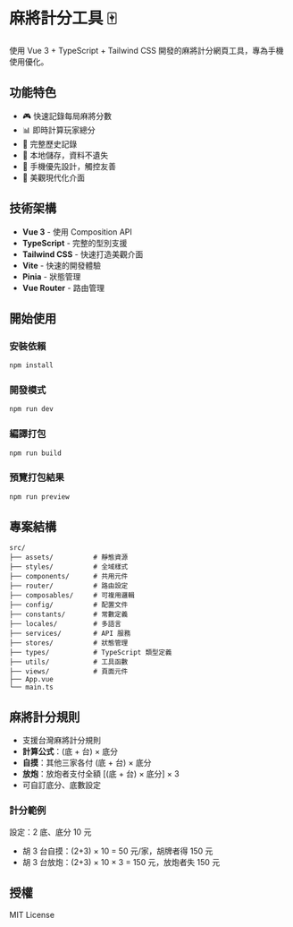 # 麻將計分工具 🀄

使用 Vue 3 + TypeScript + Tailwind CSS 開發的麻將計分網頁工具，專為手機使用優化。

## 功能特色

- 🎮 快速記錄每局麻將分數
- 📊 即時計算玩家總分
- 📝 完整歷史記錄
- 💾 本地儲存，資料不遺失
- 📱 手機優先設計，觸控友善
- 🎨 美觀現代化介面

## 技術架構

- **Vue 3** - 使用 Composition API
- **TypeScript** - 完整的型別支援
- **Tailwind CSS** - 快速打造美觀介面
- **Vite** - 快速的開發體驗
- **Pinia** - 狀態管理
- **Vue Router** - 路由管理

## 開始使用

### 安裝依賴

```bash
npm install
```

### 開發模式

```bash
npm run dev
```

### 編譯打包

```bash
npm run build
```

### 預覽打包結果

```bash
npm run preview
```

## 專案結構

```
src/
├── assets/          # 靜態資源
├── styles/          # 全域樣式
├── components/      # 共用元件
├── router/          # 路由設定
├── composables/     # 可複用邏輯
├── config/          # 配置文件
├── constants/       # 常數定義
├── locales/         # 多語言
├── services/        # API 服務
├── stores/          # 狀態管理
├── types/           # TypeScript 類型定義
├── utils/           # 工具函數
├── views/           # 頁面元件
├── App.vue
└── main.ts
```

## 麻將計分規則

- 支援台灣麻將計分規則
- **計算公式**：(底 + 台) × 底分
- **自摸**：其他三家各付 (底 + 台) × 底分
- **放炮**：放炮者支付全額 [(底 + 台) × 底分] × 3
- 可自訂底分、底數設定

### 計分範例
設定：2 底、底分 10 元
- 胡 3 台自摸：(2+3) × 10 = 50 元/家，胡牌者得 150 元
- 胡 3 台放炮：(2+3) × 10 × 3 = 150 元，放炮者失 150 元

## 授權

MIT License


